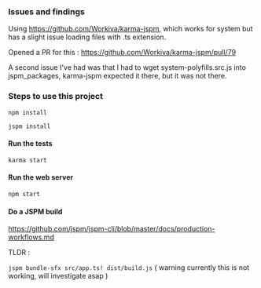 ### Issues and findings

Using https://github.com/Workiva/karma-jspm, which works for system but has a slight issue loading files with .ts extension. 

Opened a PR for this : https://github.com/Workiva/karma-jspm/pull/79

A second issue I've had was that I had to wget system-polyfills.src.js into jspm_packages, karma-jspm expected it there, but it was not there. 

### Steps to use this project

```npm install```

```jspm install```

#### Run the tests

```karma start```

#### Run the web server

```npm start```

#### Do a JSPM build

https://github.com/jspm/jspm-cli/blob/master/docs/production-workflows.md

TLDR : 

```jspm bundle-sfx src/app.ts! dist/build.js```
( warning currently this is not working, will investigate asap )



